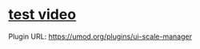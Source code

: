 # <a href="https://www.youtube.com/watch?v=gDCqMHwZhyI"><strong>test video</strong></a>

Plugin URL: https://umod.org/plugins/ui-scale-manager

